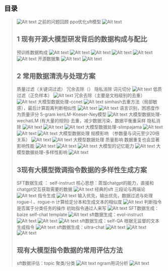 ## **目录**
> ![Alt text](image.png)
> 之前的问题回顾
> ppo优化sft模型
> ![Alt text](image-1.png)
> ## **1 现有开源大模型研发背后的数据构成与配比**
> 预训练数据构成
> ![Alt text](image-2.png)
> ![Alt text](image-3.png)
> ![Alt text](image-4.png)
> ![Alt text](image-5.png)
> ![Alt text](image-6.png)
> ![Alt text](image-7.png)
> 开源数据集
> ![Alt text](image-8.png)
> ![Alt text](image-9.png)
> ## **2 常用数据清洗与处理方案**
> 质量过滤（关键词过滤） 冗余去除（） 隐私消除 词元切分
> ![Alt text](image-10.png)
> 低质过滤（正负样本）
> ![Alt text](image-11.png)
> 冗余去除（主要是文档级别的去重）
> ![Alt text](image-12.png)
> 大模型数据处理-ccnet
> ![Alt text](image-13.png)
> simhash去重方法（局部敏感），最后计算距离判断相似性
> ![Alt text](image-14.png)
> ![Alt text](image-15.png)
> 语言识别，困惑度作为质量评分
> 5-gram kenLM-Kneser-Ney模型
> ![Alt text](image-16.png)
> 大模型数据处理-wechatLM (有大量的规则)
> 去重，减少数据污染，数据平衡重采样
> 隐私消除
> ![Alt text](image-17.png)
> ![Alt text](image-18.png)
> ![Alt text](image-19.png)
> 大模型数据处理-slimpajama
> ![Alt text](image-20.png)
> ![Alt text](image-21.png)
> ![Alt text](image-22.png)
> 大模型数据处理 规模影响 （参数量与词元至少20倍关系）
> ![Alt text](image-23.png)
> ![Alt text](image-24.png)
> 大模型数据处理 质量影响
> 数据重复也会显著影响性能
> ![Alt text](image-25.png)
> ![Alt text](image-26.png)
> ![Alt text](image-27.png)
> 大模型的记忆能力
> ![Alt text](image-28.png)
> 大模型数据处理-多样性影响
> ![Alt text](image-29.png)
> ## **3现有大模型微调指令数据的多样性生成方案**
> SFT数据生成 ： self-instruct
> 核心思想：蒸馏chatgpt的能力，直接和chatgpt交互获取需要的数据
> ![Alt text](image-30.png)
> 经典的sft 三段论与两端论
> ![Alt text](image-31.png)
> 指令生成
> ![Alt text](image-32.png)
> 输入优先，输出优先，数据过滤与处理
> rogue-l 、rogue-n 计算给定分本和生成文本的相似度
> ![Alt text](image-33.png)
> 判断指令是否属于分类任务的操作
> 初始指令通过人来写
> ![Alt text](image-34.png)
> SFT数据生成：baize
> self-chat template
> ![Alt text](image-35.png)
> sft数据生成：evol-instruct
> ![Alt text](image-36.png)
> ![Alt text](image-37.png)
> ![Alt text](image-38.png)
> sft数据生成：self-QA
> 根据无监督的文本生成指令
> ![Alt text](image-39.png)
> sft数据生成：ultra-chat
> ![Alt text](image-40.png)
> ![Alt text](image-41.png)
> ![Alt text](image-42.png)
> ## **现有大模型指令数据的常用评估方法**
> sft数据评估：topic 聚类/分类
> ![Alt text](image-43.png)
> ngram用词分析
> ![Alt text](image-44.png)